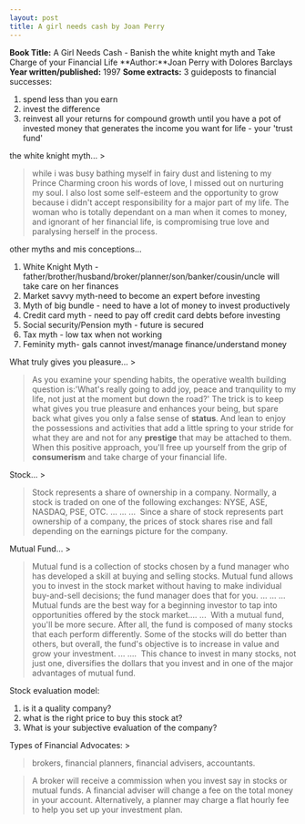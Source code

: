 ```yaml
---
layout: post
title: A girl needs cash by Joan Perry
---
```


**Book Title:** A Girl Needs Cash - Banish the white knight myth and Take Charge of your Financial Life **Author:**Joan Perry with Dolores Barclays **Year written/published:** 1997 **Some extracts:** 3 guideposts to financial successes:
1. spend less than you earn
2. invest the difference
3. reinvest all your returns for compound growth until you have a pot of invested money that generates the income you want for life - your 'trust fund'

the white knight myth... >  

> while i was busy bathing myself in fairy dust and listening to my Prince Charming croon his words of love, I missed out on nurturing my soul. I also lost some self-esteem and the opportunity to grow because i didn't accept responsibility for a major part of my life. The woman who is totally dependant on a man when it comes to money, and ignorant of her financial life, is compromising true love and paralysing herself in the process.

other myths and mis conceptions...

1. White Knight Myth - father/brother/husband/broker/planner/son/banker/cousin/uncle will take care on her finances
2. Market savvy myth-need to become an expert before investing
3. Myth of big bundle - need to have a lot of money to invest productively
4. Credit card myth - need to pay off credit card debts before investing
5. Social security/Pension myth - future is secured
6. Tax myth - low tax when not working
7. Feminity myth- gals cannot invest/manage finance/understand money

What truly gives you pleasure... >  

> As you examine your spending habits, the operative wealth building question is:'What's really going to add joy, peace and tranquility to my life, not just at the moment but down the road?' The trick is to keep what gives you true pleasure and enhances your being, but spare back what gives you only a false sense of **status**. And lean to enjoy the possessions and activities that add a little spring to your stride for what they are and not for any **prestige** that may be attached to them. When this positive approach, you'll free up yourself from the grip of **consumerism** and take charge of your financial life.

Stock... >  

> Stock represents a share of ownership in a company. Normally, a stock is traded on one of the following exchanges: NYSE, ASE, NASDAQ, PSE, OTC. ... ... ...  Since a share of stock represents part ownership of a company, the prices of stock shares rise and fall depending on the earnings picture for the company.

Mutual Fund... >  

> Mutual fund is a collection of stocks chosen by a fund manager who has developed a skill at buying and selling stocks. Mutual fund allows you to invest in the stock market without having to make individual buy-and-sell decisions; the fund manager does that for you. ... ... ... Mutual funds are the best way for a beginning investor to tap into opportunities offered by the stock market.... ...  With a mutual fund, you'll be more secure. After all, the fund is composed of many stocks that each perform differently. Some of the stocks will do better than others, but overall, the fund's objective is to increase in value and grow your investment. ... ....  This chance to invest in many stocks, not just one, diversifies the dollars that you invest and in one of the major advantages of mutual fund.

Stock evaluation model:
1. is it a quality company?
2. what is the right price to buy this stock at?
3. What is your subjective evaluation of the company?

Types of Financial Advocates: >  

> brokers, financial planners, financial advisers, accountants.

> A broker will receive a commission when you invest say in stocks or mutual funds. A financial adviser will change a fee on the total money in your account. Alternatively, a planner may charge a flat hourly fee to help you set up your investment plan.

